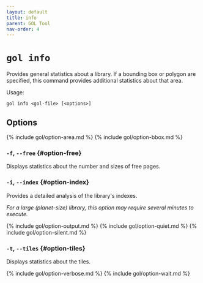 ```yaml
---
layout: default
title: info
parent: GOL Tool
nav-order: 4
---
```


# `gol info`

Provides general statistics about a library. If a bounding box or polygon are specified, this command provides additional statistics about that area.

Usage:

    gol info <gol-file> [<options>]  

## Options

{% include gol/option-area.md %}
{% include gol/option-bbox.md %}

### `-f`, `--free` {#option-free}

Displays statistics about the number and sizes of free pages.

### `-i`, `--index` {#option-index}

Provides a detailed analysis of the library's indexes.

*For a large (planet-size) library, this option may require several minutes to execute.* 

{% include gol/option-output.md %}
{% include gol/option-quiet.md %}
{% include gol/option-silent.md %}

### `-t`, `--tiles` {#option-tiles}

Displays statistics about the tiles.


{% include gol/option-verbose.md %}
{% include gol/option-wait.md %}
